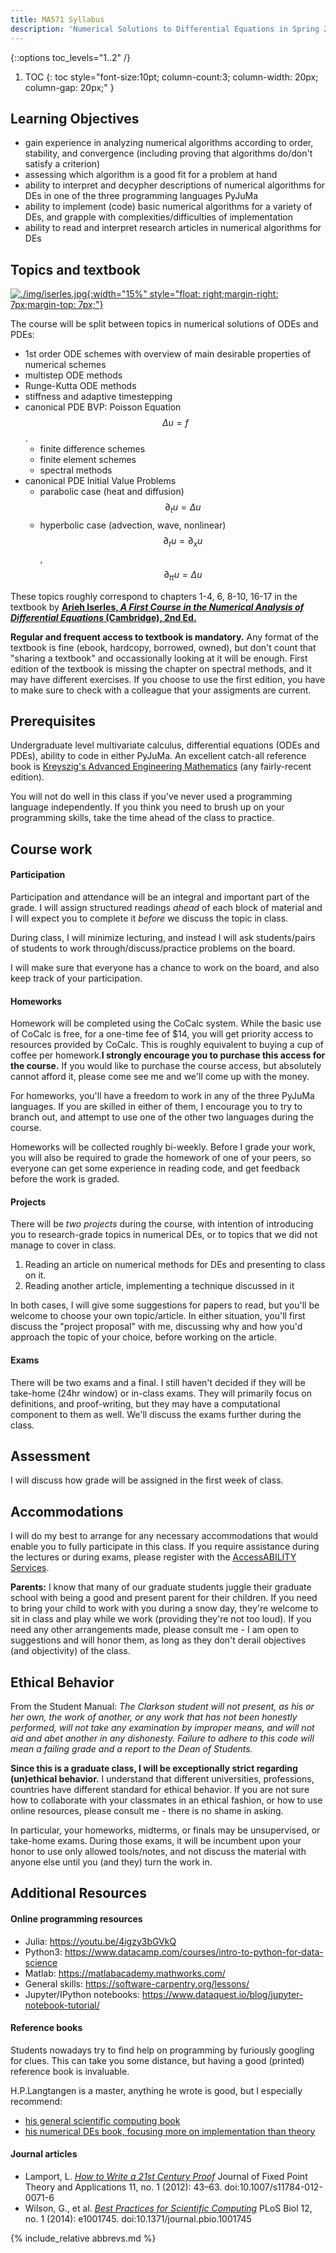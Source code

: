 ```yaml
---
title: MA571 Syllabus
description: 'Numerical Solutions to Differential Equations in Spring 2019 as taught by Marko Budišić'
---
```

{::options toc_levels="1..2" /}

1. TOC
{: toc style="font-size:10pt; column-count:3; column-width: 20px; column-gap: 20px;" }

## Learning Objectives

* gain experience in analyzing numerical algorithms according to order, stability, and convergence (including proving that algorithms do/don't satisfy a criterion)
* assessing which algorithm is a good fit for a problem at hand
* ability to interpret and decypher descriptions of numerical algorithms for DEs in one of the three programming languages PyJuMa
* ability to implement (code) basic numerical algorithms for a variety of DEs, and grapple with complexities/difficulties of implementation
* ability to read and interpret research articles in numerical algorithms for DEs

## Topics and textbook

[![./img/iserles.jpg]({{site.baseurl}}/img/iserles.jpg){:width="15%" style="float: right;margin-right: 7px;margin-top: 7px;"}](https://www.goodreads.com/book/show/8668555-a-first-course-in-the-numerical-analysis-of-differential-equations)

The course will be split between topics in numerical solutions of ODEs and PDEs:

* 1st order ODE schemes with overview of main desirable properties of numerical schemes
* multistep ODE methods
* Runge-Kutta ODE methods
* stiffness and adaptive timestepping
* canonical PDE BVP: Poisson Equation $$\Delta u = f$$.
  * finite difference schemes
  * finite element schemes
  * spectral methods
* canonical PDE Initial Value Problems
  * parabolic case (heat and diffusion) $$\partial_t u = \Delta u$$
  * hyperbolic case (advection, wave, nonlinear) $$\partial_t u = \partial_x u $$, $$\partial_{tt} u = \Delta u$$

These topics roughly correspond to chapters 1-4, 6, 8-10, 16-17 in the textbook by [**Arieh Iserles, _A First Course in the Numerical Analysis of Differential Equations_ (Cambridge), 2nd Ed.**](https://www.goodreads.com/book/show/8668555-a-first-course-in-the-numerical-analysis-of-differential-equations)

**Regular and frequent access to textbook is mandatory.** Any format of the textbook is fine (ebook, hardcopy, borrowed, owned), but don't count that "sharing a textbook" and occassionally looking at it will be enough. First edition of the textbook is missing the chapter on spectral methods, and it may have different exercises. If you choose to use the first edition, you have to make sure to check with a colleague that your assigments are current.

## Prerequisites

Undergraduate level multivariate calculus, differential equations (ODEs and PDEs), ability to code in either PyJuMa. An excellent catch-all reference book is [Kreyszig's Advanced Engineering Mathematics](https://www.goodreads.com/book/show/1426461.Advanced_Engineering_Mathematics) (any fairly-recent edition).

You will not do well in this class if you've never used a programming language independently. If you think you need to brush up on your programming skills, take the time ahead of the class to practice.

## Course work

#### Participation

Participation and attendance will be an integral and important part of the grade. I will assign structured readings _ahead_ of each block of material and I will expect you to complete it _before_ we discuss the topic in class.

During class, I will minimize lecturing, and instead I will ask students/pairs of students to work through/discuss/practice problems on the board.

I will make sure that everyone has a chance to work on the board, and also keep track of your participation.

#### Homeworks

Homework will be completed using the CoCalc system. While the basic use of CoCalc is free, for a one-time fee of \$14, you will get priority access to resources provided by CoCalc. This is roughly equivalent to buying a cup of coffee per homework.**I strongly encourage you to purchase this access for the course.** If you would like to purchase the course access, but absolutely cannot afford it, please come see me and we'll come up with the money.

For homeworks, you'll have a freedom to work in any of the three PyJuMa languages. If you are skilled in either of them, I encourage you to try to branch out, and attempt to use one of the other two languages during the course.

Homeworks will be collected roughly bi-weekly. Before I grade your work, you will also be required to grade the homework of one of your peers, so everyone can get some experience in reading code, and get feedback before the work is graded.

#### Projects

There will be *two projects* during the course, with intention of introducing you to research-grade topics in numerical DEs, or to topics that we did not manage to cover in class.

1. Reading an article on numerical methods for DEs and presenting to class on it.
2. Reading another article, implementing a technique discussed in it

In both cases, I will give some suggestions for papers to read, but you'll be welcome to choose your own topic/article. In either situation, you'll first discuss the "project proposal" with me, discussing why and how you'd approach the topic of your choice, before working on the article.

#### Exams

There will be two exams and a final. I still haven't  decided if they will be take-home (24hr window) or in-class exams. They will primarily focus on definitions, and proof-writing, but they may have a computational component to them as well. We'll discuss the exams further during the class.

## Assessment

I will discuss how grade will be assigned in the first week of class.

## Accommodations

I will do my best to arrange for any necessary accommodations that would enable you to fully participate in this class. If you require assistance during the lectures or during exams, please register with the [AccessABILITY Services](https://www.clarkson.edu/accessability-services).

**Parents:** I know that many of our graduate students juggle their graduate school with being a good and present parent for their children. If you need to bring your child to work with you during a snow day, they're welcome to sit in class and play while we work (providing they're not too loud). If you need any other arrangements made, please consult me - I am open to suggestions and will honor them, as long as they don't derail objectives (and objectivity) of the class.

## Ethical Behavior

From the Student Manual: _The Clarkson student will
not present, as his or her own, the work of another,
or any work that has not been honestly performed,
will not take any examination by improper means,
and will not aid and abet another in any dishonesty.
Failure to adhere to this code will mean a failing
grade and a report to the Dean of Students._

**Since this is a graduate class, I will be exceptionally strict regarding (un)ethical behavior.** I understand that different universities, professions, countries have different standard for ethical behavior. If you are not sure how to collaborate with your classmates in an ethical fashion, or how to use online resources, please consult me - there is no shame in asking.

In particular, your homeworks, midterms, or finals may be unsupervised, or take-home exams. During those exams, it will be incumbent upon your honor to use only allowed tools/notes, and not discuss the material with anyone else until you (and they) turn the work in.

## Additional Resources

#### Online programming resources

* Julia: <https://youtu.be/4igzy3bGVkQ>
* Python3: <https://www.datacamp.com/courses/intro-to-python-for-data-science>
* Matlab: <https://matlabacademy.mathworks.com/>
* General skills: <https://software-carpentry.org/lessons/>
* Jupyter/IPython notebooks: <https://www.dataquest.io/blog/jupyter-notebook-tutorial/>

#### Reference books

Students nowadays try to find help on programming by furiously googling for clues. This can take you some distance, but having a good (printed) reference book is invaluable.

H.P.Langtangen is a master, anything he wrote is good, but I especially recommend:
  * [his general scientific computing book](https://hplgit.github.io/prog4comp/index.html)
  * [his numerical DEs book, focusing more on implementation than theory](http://hplgit.github.io/decay-book/doc/pub/book/html/decay-book.html)

#### Journal articles

* Lamport, L. [_How to Write a 21st Century Proof_](./pdfs/lamport2012.pdf) Journal of Fixed Point Theory and Applications 11, no. 1 (2012): 43–63. doi:10.1007/s11784-012-0071-6
*  Wilson, G., et al. [_Best Practices for Scientific Computing_](./pdfs/wilson2014.pdf) PLoS Biol 12, no. 1 (2014): e1001745. doi:10.1371/journal.pbio.1001745

{% include_relative abbrevs.md %}
